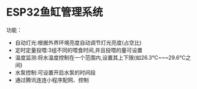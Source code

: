 # ESP32鱼缸管理系统
功能：
- 自动灯光:根据外界环境亮度自动调节灯光亮度(占空比)
- 定时定量投喂:3组不同的喂食时间,并且投喂的量可设置
- 温度监测:将水温度控制在一个范围内,设置其上下限(如26.3℃~~~29.6℃之间)
- 水泵控制:可设置开启水泵的时间段
- 通过腾讯连连小程序配网、控制

